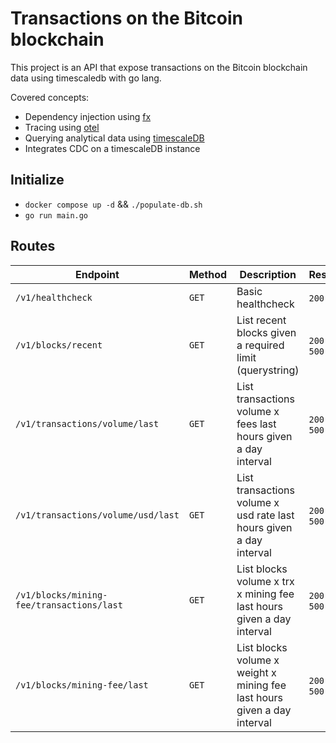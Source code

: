 # Transactions on the Bitcoin blockchain

This project is an API that expose transactions on the Bitcoin blockchain data using timescaledb with go lang.

Covered concepts:

- Dependency injection using [fx](https://github.com/uber-go/fx)
- Tracing using [otel](https://opentelemetry.io/docs/instrumentation/go/)
- Querying analytical data using [timescaleDB](https://docs.timescale.com/api/latest/)
- Integrates CDC on a timescaleDB instance

## Initialize

- `docker compose up -d` && `./populate-db.sh`
- `go run main.go`

## Routes

| Endpoint                                    | Method    | Description                                                             | Response          |
| --------------------------------------------| ----------| ------------------------------------------------------------------------| ------------------|
| `/v1/healthcheck`                           | `GET`     | Basic healthcheck                                                       | `200` `500`       |
| `/v1/blocks/recent`                         | `GET`     | List recent blocks given a required limit (querystring)                 | `200` `400` `500` |
| `/v1/transactions/volume/last`              | `GET`     | List transactions volume x fees last hours given a day interval         | `200` `400` `500` |
| `/v1/transactions/volume/usd/last`          | `GET`     | List transactions volume x usd rate last hours given a day interval     | `200` `400` `500` |
| `/v1/blocks/mining-fee/transactions/last`   | `GET`     | List blocks volume x trx x mining fee last hours given a day interval   | `200` `400` `500` |
| `/v1/blocks/mining-fee/last`                | `GET`     | List blocks volume x weight x mining fee last hours given a day interval| `200` `400` `500` |